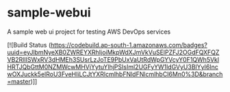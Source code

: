 # sample-webui
A sample web ui project for testing AWS DevOps services

[![Build Status (https://codebuild.ap-south-1.amazonaws.com/badges?uuid=eyJlbmNyeXB0ZWREYXRhIjoiMkpWdXJmVkVuSElPZFJ2OGdFQXFQZVB2RllISWxRV3dHMEh3SUsrLzJoTE9PbUxVaUtRdWpGYVcyY0F1QWh5VklHRTJQbGttM0NZMWcwMHVjYytuYlhjPSIsIml2UGFyYW1ldGVyU3BlYyI6IncwOXJuckk5elRoU3FveHIiLCJtYXRlcmlhbFNldFNlcmlhbCI6Mn0%3D&branch=master)]]

